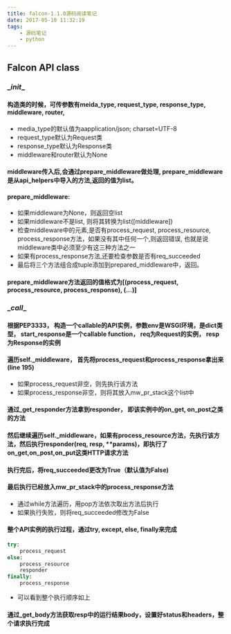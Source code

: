 ```yaml
---
title: falcon-1.1.0源码阅读笔记
date: 2017-05-10 11:32:19
tags: 
    - 源码笔记
    - python
---
```


##  Falcon API class

### \__init__
#### 构造类的时候，可传参数有meida_type, request_type, response_type, middleware, router,
* media_type的默认值为aapplication/json; charset=UTF-8
* request_type默认为Request类
* response_type默认为Response类
* middleware和router默认为None

#### middleware传入后,会通过prepare_middleware做处理, prepare_middleware是从api_helpers中导入的方法,返回的值为list。

#### prepare_middleware:
* 如果middleware为None，则返回空list
* 如果middleware不是list, 则将其转换为list([middleware])
* 检查middleware中的元素,是否有process_request, process_resource, process_response方法，如果没有其中任何一个,则返回错误, 也就是说middleware类中必须至少有这三种方法之一
* 如果有process_response方法,还要检查参数是否有req_succeeded
* 最后将三个方法组合成tuple添加到prepared_middleware中，返回。

#### prepare_middleware方法返回的值格式为[(process_request, process_resource, process_response), (...)]

###  \__call__

####  根据PEP3333， 构造一个callable的API实例，参数env是WSGI环境，是dict类型， start_response是一个callable function， req为Request的实例， resp为Response的实例

#### 遍历self._middleware， 首先将process_request和process_response拿出来(line 195)
* 如果process_request非空，则先执行该方法
* 如果process_response非空，则将其放入mw_pr_stack这个list中

#### 通过_get_responder方法拿到responder， 即该实例中的on_get, on_post之类的方法

#### 然后继续遍历self._middleware，如果有process_resource方法，先执行该方法，然后执行responder(req, resp, **params)，即执行了on_get,on_post,on_put这类HTTP请求方法

#### 执行完后，将req_succeeded更改为True（默认值为False)

#### 最后执行已经放入mw_pr_stack中的process_response方法
* 通过while方法遍历，用pop方法依次取出方法后执行
* 如果执行失败，则将req_succeeded修改为False

#### 整个API实例的执行过程，通过try, except, else, finally来完成
````python
try:
	process_request
else:
	process_resource
	responder
finally:
	process_response
````

* 可以看到整个执行顺序如上

#### 通过_get_body方法获取resp中的运行结果body，设置好status和headers，整个请求执行完成